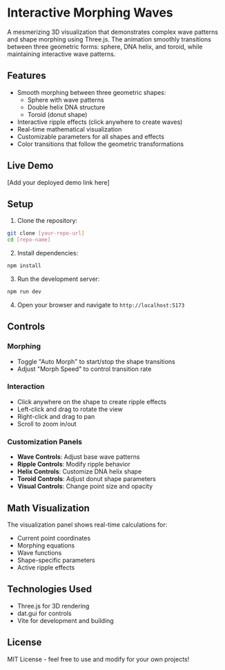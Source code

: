 # Interactive Morphing Waves

A mesmerizing 3D visualization that demonstrates complex wave patterns and shape morphing using Three.js. The animation smoothly transitions between three geometric forms: sphere, DNA helix, and toroid, while maintaining interactive wave patterns.

## Features

- Smooth morphing between three geometric shapes:
  - Sphere with wave patterns
  - Double helix DNA structure
  - Toroid (donut shape)
- Interactive ripple effects (click anywhere to create waves)
- Real-time mathematical visualization
- Customizable parameters for all shapes and effects
- Color transitions that follow the geometric transformations

## Live Demo

[Add your deployed demo link here]

## Setup

1. Clone the repository:
```bash
git clone [your-repo-url]
cd [repo-name]
```

2. Install dependencies:
```bash
npm install
```

3. Run the development server:
```bash
npm run dev
```

4. Open your browser and navigate to `http://localhost:5173`

## Controls

### Morphing
- Toggle "Auto Morph" to start/stop the shape transitions
- Adjust "Morph Speed" to control transition rate

### Interaction
- Click anywhere on the shape to create ripple effects
- Left-click and drag to rotate the view
- Right-click and drag to pan
- Scroll to zoom in/out

### Customization Panels
- **Wave Controls**: Adjust base wave patterns
- **Ripple Controls**: Modify ripple behavior
- **Helix Controls**: Customize DNA helix shape
- **Toroid Controls**: Adjust donut shape parameters
- **Visual Controls**: Change point size and opacity

## Math Visualization

The visualization panel shows real-time calculations for:
- Current point coordinates
- Morphing equations
- Wave functions
- Shape-specific parameters
- Active ripple effects

## Technologies Used

- Three.js for 3D rendering
- dat.gui for controls
- Vite for development and building

## License

MIT License - feel free to use and modify for your own projects! 
